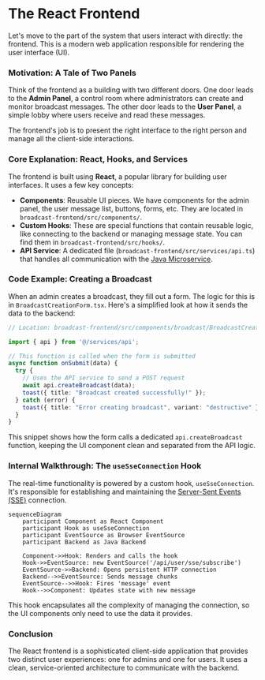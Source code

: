 # The React Frontend

Let's move to the part of the system that users interact with directly: the frontend. This is a modern web application responsible for rendering the user interface (UI).

### Motivation: A Tale of Two Panels

Think of the frontend as a building with two different doors. One door leads to the **Admin Panel**, a control room where administrators can create and monitor broadcast messages. The other door leads to the **User Panel**, a simple lobby where users receive and read these messages.

The frontend's job is to present the right interface to the right person and manage all the client-side interactions.

### Core Explanation: React, Hooks, and Services

The frontend is built using **React**, a popular library for building user interfaces. It uses a few key concepts:

*   **Components**: Reusable UI pieces. We have components for the admin panel, the user message list, buttons, forms, etc. They are located in `broadcast-frontend/src/components/`.
*   **Custom Hooks**: These are special functions that contain reusable logic, like connecting to the backend or managing message state. You can find them in `broadcast-frontend/src/hooks/`.
*   **API Service**: A dedicated file (`broadcast-frontend/src/services/api.ts`) that handles all communication with the [Java Microservice](01_message_broadcasting_system.md).

### Code Example: Creating a Broadcast

When an admin creates a broadcast, they fill out a form. The logic for this is in `BroadcastCreationForm.tsx`. Here's a simplified look at how it sends the data to the backend:

```typescript
// Location: broadcast-frontend/src/components/broadcast/BroadcastCreationForm.tsx

import { api } from '@/services/api';

// This function is called when the form is submitted
async function onSubmit(data) {
  try {
    // Uses the API service to send a POST request
    await api.createBroadcast(data);
    toast({ title: "Broadcast created successfully!" });
  } catch (error) {
    toast({ title: "Error creating broadcast", variant: "destructive" });
  }
}
```
This snippet shows how the form calls a dedicated `api.createBroadcast` function, keeping the UI component clean and separated from the API logic.

### Internal Walkthrough: The `useSseConnection` Hook

The real-time functionality is powered by a custom hook, `useSseConnection`. It's responsible for establishing and maintaining the [Server-Sent Events (SSE)](02_server_sent_events.md) connection.

```mermaid
sequenceDiagram
    participant Component as React Component
    participant Hook as useSseConnection
    participant EventSource as Browser EventSource
    participant Backend as Java Backend

    Component->>Hook: Renders and calls the hook
    Hook->>EventSource: new EventSource('/api/user/sse/subscribe')
    EventSource->>Backend: Opens persistent HTTP connection
    Backend-->>EventSource: Sends message chunks
    EventSource-->>Hook: Fires 'message' event
    Hook-->>Component: Updates state with new message
```

This hook encapsulates all the complexity of managing the connection, so the UI components only need to use the data it provides.

### Conclusion

The React frontend is a sophisticated client-side application that provides two distinct user experiences: one for admins and one for users. It uses a clean, service-oriented architecture to communicate with the backend.

